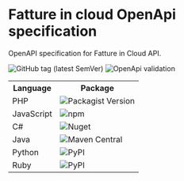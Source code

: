 # Fatture in cloud OpenApi specification

OpenAPI specification for Fatture in Cloud API.

<img alt="GitHub tag (latest SemVer)" src="https://img.shields.io/github/v/tag/fattureincloud/openapi-fattureincloud?color=violet&label=release&sort=semver">

<img alt ="OpenApi validation" src="https://validator.swagger.io/validator?url=https://raw.githubusercontent.com/fattureincloud/openapi-fattureincloud/master/openapi.yaml">
<center>
    <table>
        <tr><th>Language</th><th>Package</th></tr>
        <tr><td>PHP</td><td><img alt="Packagist Version" src="https://img.shields.io/packagist/v/fattureincloud/fattureincloud-php-sdk?color=8892be"></td></tr>
        <tr><td>JavaScript</td><td><img alt="npm" src="https://img.shields.io/npm/v/@fattureincloud/fattureincloud-js-sdk?color=ffeb42"></td></tr>
        <tr><td>C#</td><td><img alt="Nuget" src="https://img.shields.io/nuget/v/It.FattureInCloud.Sdk?color=7b2f85"></td></tr>
        <tr><td>Java</td><td><img alt="Maven Central" src="https://img.shields.io/maven-central/v/it.fattureincloud/fattureincloud-java-sdk?color=b07219"></td></tr>
        <tr><td>Python</td><td><img alt="PyPI" src="https://img.shields.io/pypi/v/fattureincloud-python-sdk?color=16c0f8"></td></tr>
        <tr><td>Ruby</td><td><img alt="PyPI" src="https://img.shields.io/pypi/v/fattureincloud-python-sdk?color=c22815"></td></tr>
    </table>
</center>